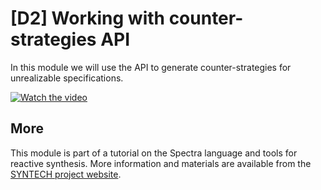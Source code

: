 # [D2] Working with counter-strategies API

In this module we will use the API to generate counter-strategies for unrealizable specifications.

[![Watch the video](https://img.youtube.com/vi/Zu-EL3fSeIM/hqdefault.jpg)](https://www.youtube.com/watch?v=Zu-EL3fSeIM&list=PLGyeoukah9Nbx1QquUmZGdLulFZIsiRlZ&index=13)


## More
This module is part of a tutorial on the Spectra language and tools for reactive synthesis.  More information and materials are available from the [SYNTECH project website](http://smlab.cs.tau.ac.il/syntech/).